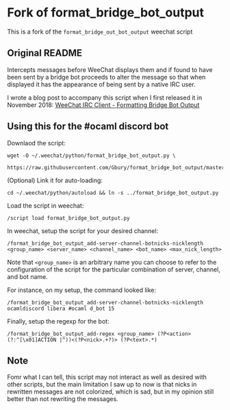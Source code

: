 # Fork of format_bridge_bot_output

This is a fork of the `format_bridge_out_bot_output` weechat script

## Original README
Intercepts messages before WeeChat displays them and if found to have been sent by a bridge bot proceeds to alter the message so that when displayed it has the appearance of being sent by a native IRC user.

I wrote a blog post to accompany this script when I first released it in November 2018: [WeeChat IRC Client - Formatting Bridge Bot Output](https://www.thecliguy.co.uk/2018/11/18/weechat-format-bridge-bot-output-script)

## Using this for the #ocaml discord bot

Downlaod the script:

```
wget -O ~/.weechat/python/format_bridge_bot_output.py \
  https://raw.githubusercontent.com/Gbury/format_bridge_bot_output/master/format_bridge_bot_output/format_bridge_bot_output.py
```

(Optional) Link it for auto-loading:
```
cd ~/.weechat/python/autoload && ln -s ../format_bridge_bot_output.py
```

Load the script in weechat:
```
/script load format_bridge_bot_output.py
```

In weechat, setup the script for your desired channel:
```
/format_bridge_bot_output_add-server-channel-botnicks-nicklength <group_name> <server_name> <channel_name> <bot_name> <max_nick_length>
```

Note that `<group_name>` is an arbitrary name you can choose to refer to the configuration of the script for the particular combination of server, channel, and bot name.

For instance, on my setup, the command looked like:
```
/format_bridge_bot_output_add-server-channel-botnicks-nicklength ocamldiscord libera #ocaml d_bot 15
```

Finally, setup the regexp for the bot:
```
/format_bridge_bot_output_add-regex <group_name> (?P<action>(?:^[\x01]ACTION |^))<(?P<nick>.+?)> (?P<text>.*)
```

## Note

Fomr what I can tell, this script may not interact as well as desired with other scripts, but the main limitation I saw up to now is that nicks in rewritten messages are not colorized, which is sad, but in my opinion still better than not rewriting the messages.
